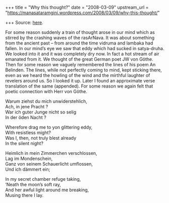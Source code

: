 +++
title = "Why this thought?"
date = "2008-03-09"
upstream_url = "https://manasataramgini.wordpress.com/2008/03/09/why-this-thought/"

+++
Source: [here](https://manasataramgini.wordpress.com/2008/03/09/why-this-thought/).

For some reason suddenly a train of thought arose in our mind which as
stirred by the crashing waves of the rasArNava. It was about something
from the ancient past – from around the time vidruma and lambaka had
fallen. In our mind’s eye we saw that eddy which had sucked in
satya-druha. We looked into it and it was completely dry now. In fact a
hot stream of air emanated from it. We thought of the great German poet
JW von Göthe. Then for some reason we vaguely remembered the lines of
his poem An Belinden. The lines, while not perfectly coming to mind,
kept sticking there, even as we heard the howling of the wind and the
mirthful laughter of revelers around us. So I looked it up. Later I
found an approximate verse translation of the same (appended). For some
reason we again felt that poetic connection with Herr von Göthe.

Warum ziehst du mich unwiderstehlich,  
Ach, in jene Pracht ?  
War ich guter Junge nicht so selig  
In der öden Nacht ?

Wherefore drag me to yon glittering eddy,  
With resistless might?  
Was I, then, not truly blest already  
In the silent night?

Heimlich in mein Zimmerchen verschlossen,  
Lag im Mondenschein,  
Ganz von seinem Schauerlicht umflossen,  
Und ich dämmert ein;

In my secret chamber refuge taking,  
‘Neath the moon’s soft ray,  
And her awful light around me breaking,  
Musing there I lay.

